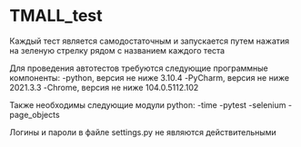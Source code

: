 # TMALL_test
Каждый тест является самодостаточным и запускается путем нажатия на зеленую стрелку рядом с названием каждого теста

Для проведения автотестов требуются следующие программные компоненты:
-python, версия не ниже 3.10.4
-PyCharm, версия не ниже 2021.3.3
-Chrome, версия не ниже 104.0.5112.102

Также необходимы следующие модули python:
-time
-pytest
-selenium
-page_objects

Логины и пароли в файле settings.py не являются действительными
